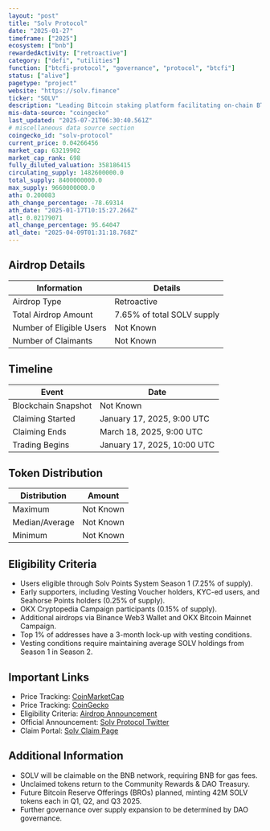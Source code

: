 ```yaml
---
layout: "post"
title: "Solv Protocol"
date: "2025-01-27"
timeframe: ["2025"]
ecosystem: ["bnb"]
rewardedActivity: ["retroactive"]
category: ["defi", "utilities"]
function: ["btcfi-protocol", "governance", "protocol", "btcfi"]
status: ["alive"]
pagetype: "project"
website: "https://solv.finance"
ticker: "SOLV"
description: "Leading Bitcoin staking platform facilitating on-chain BTC reserves and DeFi integration."
mis-data-source: "coingecko"
last_updated: "2025-07-21T06:30:40.561Z"
# miscellaneous data source section
coingecko_id: "solv-protocol"
current_price: 0.04266456
market_cap: 63219902
market_cap_rank: 698
fully_diluted_valuation: 358186415
circulating_supply: 1482600000.0
total_supply: 8400000000.0
max_supply: 9660000000.0
ath: 0.200083
ath_change_percentage: -78.69314
ath_date: "2025-01-17T10:15:27.266Z"
atl: 0.02179071
atl_change_percentage: 95.64047
atl_date: "2025-04-09T01:31:18.768Z"
---
```


## Airdrop Details

| Information              | Details                    |
| ------------------------ | -------------------------- |
| Airdrop Type             | Retroactive                |
| Total Airdrop Amount     | 7.65% of total SOLV supply |
| Number of Eligible Users | Not Known                  |
| Number of Claimants      | Not Known                  |

## Timeline

| Event               | Date                        |
| ------------------- | --------------------------- |
| Blockchain Snapshot | Not Known                   |
| Claiming Started    | January 17, 2025, 9:00 UTC  |
| Claiming Ends       | March 18, 2025, 9:00 UTC    |
| Trading Begins      | January 17, 2025, 10:00 UTC |

## Token Distribution

| Distribution   | Amount    |
| -------------- | --------- |
| Maximum        | Not Known |
| Median/Average | Not Known |
| Minimum        | Not Known |

## Eligibility Criteria

- Users eligible through Solv Points System Season 1 (7.25% of supply).
- Early supporters, including Vesting Voucher holders, KYC-ed users, and Seahorse Points holders (0.25% of supply).
- OKX Cryptopedia Campaign participants (0.15% of supply).
- Additional airdrops via Binance Web3 Wallet and OKX Bitcoin Mainnet Campaign.
- Top 1% of addresses have a 3-month lock-up with vesting conditions.
- Vesting conditions require maintaining average SOLV holdings from Season 1 in Season 2.

## Important Links

- Price Tracking: [CoinMarketCap](https://coinmarketcap.com/currencies/solv)
- Price Tracking: [CoinGecko](https://www.coingecko.com/en/coins/solv)
- Eligibility Criteria: [Airdrop Announcement](https://solvprotocol.medium.com/solv-token-launch-a-step-towards-the-future-of-bitcoin-finance-5fb64a69220b)
- Official Announcement: [Solv Protocol Twitter](https://x.com/SolvProtocol/status/1879816281345663474)
- Claim Portal: [Solv Claim Page](https://solv.foundation/claim)

## Additional Information

- SOLV will be claimable on the BNB network, requiring BNB for gas fees.
- Unclaimed tokens return to the Community Rewards & DAO Treasury.
- Future Bitcoin Reserve Offerings (BROs) planned, minting 42M SOLV tokens each in Q1, Q2, and Q3 2025.
- Further governance over supply expansion to be determined by DAO governance.